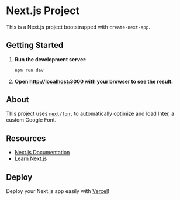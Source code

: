# Next.js Project

This is a Next.js project bootstrapped with `create-next-app`.

## Getting Started

1. **Run the development server:**
    ```bash
    npm run dev
    ```

2. **Open [http://localhost:3000](http://localhost:3000) with your browser to see the result.**

## About

This project uses [`next/font`](https://nextjs.org/docs/basic-features/font-optimization) to automatically optimize and load Inter, a custom Google Font.

## Resources

- [Next.js Documentation](https://nextjs.org/docs)
- [Learn Next.js](https://nextjs.org/learn)

## Deploy

Deploy your Next.js app easily with [Vercel](https://vercel.com)!
